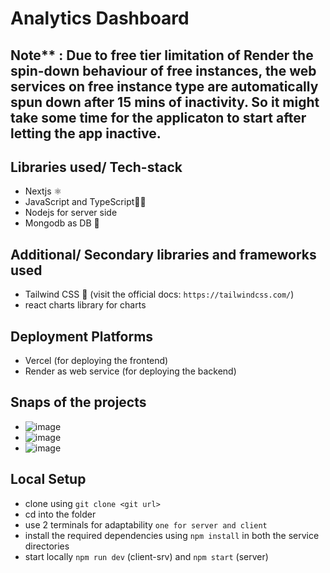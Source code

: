# Analytics Dashboard

## Note** : Due to free tier limitation of Render the spin-down behaviour of free instances, the web services on free instance type are automatically spun down after 15 mins of inactivity. So it might take some time for the applicaton to start after letting the app inactive.

## Libraries used/ Tech-stack
- Nextjs ⚛️
- JavaScript and TypeScript🧑‍💻
- Nodejs for server side 
- Mongodb as DB 🌿

## Additional/ Secondary libraries and frameworks used
- Tailwind CSS 💨 (visit the official docs: `https://tailwindcss.com/`)
- react charts library for charts 

## Deployment Platforms
- Vercel (for deploying the frontend)
- Render as web service (for deploying the backend)

## Snaps of the projects
- ![image](https://github.com/user-attachments/assets/9948ec0c-0c99-4e66-a84c-e8b40bbe0aef)
- ![image](https://github.com/user-attachments/assets/3a856e38-e57c-484e-8a44-13f785097a6a)
- ![image](https://github.com/user-attachments/assets/8451f7a2-9d0e-46e6-a115-439a1bbc87df)


## Local Setup
- clone using `git clone <git url>`
- cd into the folder
- use 2 terminals for adaptability  `one for server and client`
- install the required dependencies using `npm install` in both the service directories
- start locally `npm run dev` (client-srv) and `npm start` (server)


